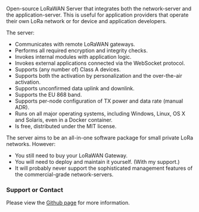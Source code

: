 Open-source LoRaWAN Server that integrates both the network-server and the application-server. This is useful for application providers that operate their own LoRa network or for device and application developers.

The server:
 * Communicates with remote LoRaWAN gateways.
 * Performs all required encryption and integrity checks.
 * Invokes internal modules with application logic.
 * Invokes external applications connected via the WebSocket protocol.
 * Supports (any number of) Class A devices.
 * Supports both the activation by personalization and the over-the-air activation.
 * Supports unconfirmed data uplink and downlink.
 * Supports the EU 868 band.
 * Supports per-node configuration of TX power and data rate (manual ADR).
 * Runs on all major operating systems, including Windows, Linux, OS X and Solaris,
   even in a Docker container.
 * Is free, distributed under the MIT license.

The server aims to be an all-in-one software package for small private LoRa networks.
However:
 * You still need to buy your LoRaWAN Gateway.
 * You will need to deploy and maintain it yourself. (With my support.)
 * It will probably never support the sophisticated management features of the commercial-grade network-servers.

### Support or Contact
Please view the [Github page](https://github.com/gotthardp/lorawan-server) for more information.